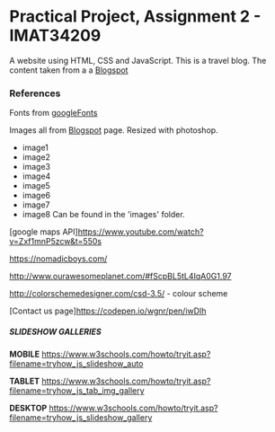 
# Practical Project, Assignment 2 - IMAT34209
A website using HTML, CSS and JavaScript. This is a travel blog. The content taken from a 
a [Blogspot](http://stephfliessolo.blogspot.co.uk/?m=1)

### References

Fonts from [googleFonts](https://fonts.google.com/)

Images all from [Blogspot](http://stephfliessolo.blogspot.co.uk/?m=1) page.
Resized with photoshop.
- image1
- image2
- image3
- image4
- image5
- image6
- image7
- image8
Can be found in the 'images' folder. 

[google maps API]https://www.youtube.com/watch?v=Zxf1mnP5zcw&t=550s

https://nomadicboys.com/

http://www.ourawesomeplanet.com/#fScpBL5tL4IqA0G1.97


http://colorschemedesigner.com/csd-3.5/ - colour scheme



[Contact us page]https://codepen.io/wgnr/pen/iwDIh

##### SLIDESHOW GALLERIES

**MOBILE**
https://www.w3schools.com/howto/tryit.asp?filename=tryhow_js_slideshow_auto

**TABLET**
https://www.w3schools.com/howto/tryit.asp?filename=tryhow_js_tab_img_gallery

**DESKTOP**
https://www.w3schools.com/howto/tryit.asp?filename=tryhow_js_slideshow_gallery